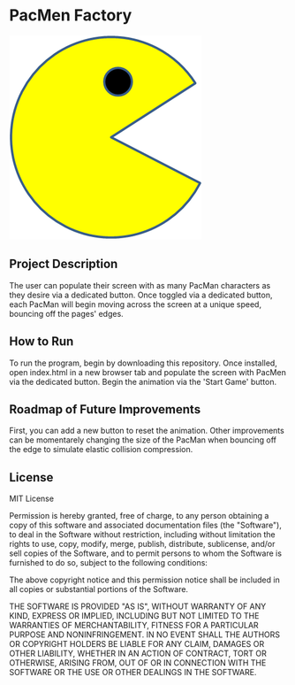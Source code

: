 # PacMen Factory

<img src="images/PacMan1.png">

## Project Description
The user can populate their screen with as many PacMan characters as they desire via a dedicated button. Once toggled via a dedicated button, each PacMan will begin moving across the screen at a unique speed, bouncing off the pages' edges.

## How to Run
To run the program, begin by downloading this repository. Once installed, open index.html in a new browser tab and populate the screen with PacMen via the dedicated button. Begin the animation via the 'Start Game' button. 

## Roadmap of Future Improvements
First, you can add a new button to reset the animation. Other improvements can be momentarely changing the size of the PacMan when bouncing off the edge to simulate elastic collision compression. 

## License
MIT License

Permission is hereby granted, free of charge, to any person obtaining a copy of this software and associated documentation files (the "Software"), to deal in the Software without restriction, including without limitation the rights to use, copy, modify, merge, publish, distribute, sublicense, and/or sell copies of the Software, and to permit persons to whom the Software is furnished to do so, subject to the following conditions:

The above copyright notice and this permission notice shall be included in all copies or substantial portions of the Software.

THE SOFTWARE IS PROVIDED "AS IS", WITHOUT WARRANTY OF ANY KIND, EXPRESS OR IMPLIED, INCLUDING BUT NOT LIMITED TO THE WARRANTIES OF MERCHANTABILITY, FITNESS FOR A PARTICULAR PURPOSE AND NONINFRINGEMENT. IN NO EVENT SHALL THE AUTHORS OR COPYRIGHT HOLDERS BE LIABLE FOR ANY CLAIM, DAMAGES OR OTHER LIABILITY, WHETHER IN AN ACTION OF CONTRACT, TORT OR OTHERWISE, ARISING FROM, OUT OF OR IN CONNECTION WITH THE SOFTWARE OR THE USE OR OTHER DEALINGS IN THE SOFTWARE.
